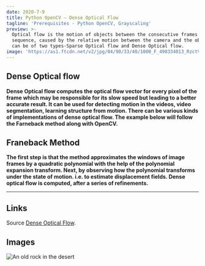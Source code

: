 ```yaml
---
date: 2020-7-9
title: Python OpenCV – Dense Optical Flow
tagline: 'Prerequisites - Python OpenCV, Grayscaling'
preview: >-
  Optical flow is the motion of objects between the consecutive frames of the
  sequence, caused by the relative motion between the camera and the object. It
  can be of two types-Sparse Optical flow and Dense Optical flow.
image: 'https://as1.ftcdn.net/v2/jpg/04/90/33/40/1000_F_490334013_RzctVsKvF8h5QzaKvqHAVFK3Mm58EcB1.jpg'
---
```


## Dense Optical flow

**Dense Optical flow computes the optical flow vector for every pixel of the frame which may be responsible for its slow speed but leading to a better accurate result. It can be used for detecting motion in the videos, video segmentation, learning structure from motion. There can be various kinds of implementations of dense optical flow. The example below will follow the Farneback method along with OpenCV.**

## Franeback Method

**The first step is that the method approximates the windows of image frames by a quadratic polynomial with the help of the polynomial expansion transform. Next, by observing how the polynomial transforms under the state of motion. i.e. to estimate displacement fields. Dense optical flow is computed, after a series of refinements.**

---

## Links

Source [Dense Optical Flow](https://www.geeksforgeeks.org/python-opencv-dense-optical-flow/?ref=lbp).

## Images

![An old rock in the desert](https://i.stack.imgur.com/MVRdq.png)
